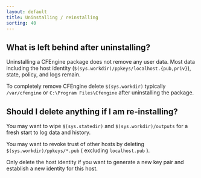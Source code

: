 ```yaml
---
layout: default
title: Uninstalling / reinstalling
sorting: 40
---
```


## What is left behind after uninstalling?

Uninstalling a CFEngine package does not remove any user data. Most data
including the host identity (`$(sys.workdir)/ppkeys/localhost.{pub,priv}`),
state, policy, and logs remain.

To completely remove CFEngine delete `$(sys.workdir)` typically `/var/cfengine`
or `C:\Program Files\Cfengine` after uninstalling the package.

## Should I delete anything if I am re-installing?

You may want to wipe `$(sys.statedir)` and `$(sys.workdir)/outputs` for a fresh start to log data and history.

You may want to revoke trust of other hosts by deleting
`$(sys.workdir)/ppkeys/*.pub` ( excluding `localhost.pub` ).

Only delete the host identity if you want to generate a new key pair and
establish a new identity for this host.
